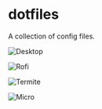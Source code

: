 # dotfiles
A collection of config files.

![Desktop](https://user-images.githubusercontent.com/79030093/133771141-50f54860-cc1c-410d-8ace-2131b364dd30.png)

![Rofi](https://user-images.githubusercontent.com/79030093/133771213-f1d485e9-d0a7-46f7-9558-f92e10b3724d.png)

![Termite](https://user-images.githubusercontent.com/79030093/133771245-78d82811-4ff0-4844-a283-7fad126a198a.png)

![Micro](https://user-images.githubusercontent.com/79030093/133771258-0533a358-e1d6-494c-b0ed-3df29d093d92.png)
